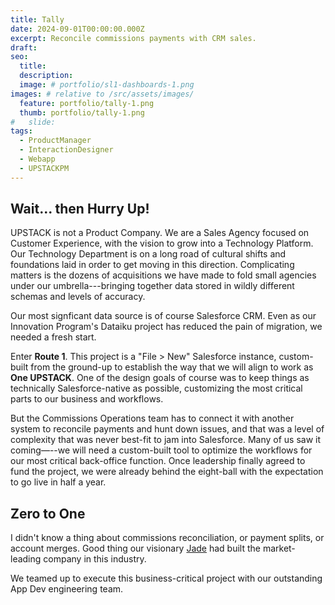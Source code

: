 ```yaml
---
title: Tally
date: 2024-09-01T00:00:00.000Z
excerpt: Reconcile commissions payments with CRM sales.
draft:
seo:
  title:
  description:
  image: # portfolio/sl1-dashboards-1.png
images: # relative to /src/assets/images/
  feature: portfolio/tally-1.png
  thumb: portfolio/tally-1.png
#   slide:
tags:
  - ProductManager
  - InteractionDesigner
  - Webapp
  - UPSTACKPM
---
```


## Wait... then Hurry Up!

UPSTACK is not a Product Company.
We are a Sales Agency focused on Customer Experience, with the vision to grow into a Technology Platform.
Our Technology Department is on a long road of cultural shifts and foundations laid in order to get moving in this direction. Complicating matters is the dozens of acquisitions we have made to fold small agencies under our umbrella---bringing together data stored in wildly different schemas and levels of accuracy.

Our most signficant data source is of course Salesforce CRM. Even as our Innovation Program's Dataiku project has reduced the pain of migration, we needed a fresh start.

Enter **Route 1**. This project is a "File > New" Salesforce instance, custom-built from the ground-up to establish the way that we will align to work as **One UPSTACK**. One of the design goals of course was to keep things as technically Salesforce-native as possible, customizing the most critical parts to our business and workflows.

But the Commissions Operations team has to connect it with another system to reconcile payments and hunt down issues, and that was a level of complexity that was never best-fit to jam into Salesforce. Many of us saw it coming—--we will need a custom-built tool to optimize the workflows for our most critical back-office function. Once leadership finally agreed to fund the project, we were already behind the eight-ball with the expectation to go live in half a year.

## Zero to One

I didn't know a thing about commissions reconciliation, or payment splits, or account merges. Good thing our visionary [Jade](https://jts.ltd) had built the market-leading company in this industry.

We teamed up to execute this business-critical project with our outstanding App Dev engineering team.
